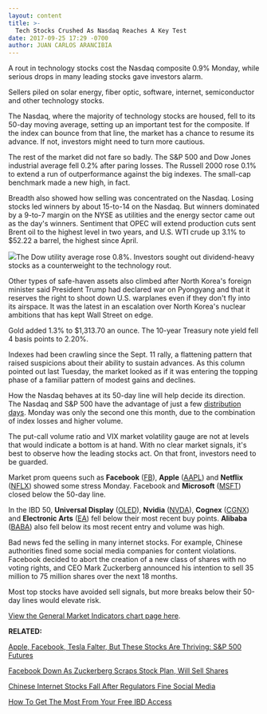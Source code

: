 ```yaml
---
layout: content
title: >-
  Tech Stocks Crushed As Nasdaq Reaches A Key Test
date: 2017-09-25 17:29 -0700
author: JUAN CARLOS ARANCIBIA
---
```






A rout in technology stocks cost the Nasdaq composite 0.9% Monday, while serious drops in many leading stocks gave investors alarm.




Sellers piled on solar energy, fiber optic, software, internet, semiconductor and other technology stocks.


The Nasdaq, where the majority of technology stocks are housed, fell to its 50-day moving average, setting up an important test for the composite. If the index can bounce from that line, the market has a chance to resume its advance. If not, investors might need to turn more cautious.


The rest of the market did not fare so badly. The S&P 500 and Dow Jones industrial average fell 0.2% after paring losses. The Russell 2000 rose 0.1% to extend a run of outperformance against the big indexes. The small-cap benchmark made a new high, in fact.


Breadth also showed how selling was concentrated on the Nasdaq. Losing stocks led winners by about 15-to-14 on the Nasdaq. But winners dominated by a 9-to-7 margin on the NYSE as utilities and the energy sector came out as the day's winners. Sentiment that OPEC will extend production cuts sent Brent oil to the highest level in two years, and U.S. WTI crude up 3.1% to $52.22 a barrel, the highest since April.


![](https://www.investors.com/wp-content/uploads/2017/09/MP092517-177x300.png)The Dow utility average rose 0.8%. Investors sought out dividend-heavy stocks as a counterweight to the technology rout.


Other types of safe-haven assets also climbed after North Korea's foreign minister said President Trump had declared war on Pyongyang and that it reserves the right to shoot down U.S. warplanes even if they don't fly into its airspace. It was the latest in an escalation over North Korea's nuclear ambitions that has kept Wall Street on edge.


Gold added 1.3% to $1,313.70 an ounce. The 10-year Treasury note yield fell 4 basis points to 2.20%.


Indexes had been crawling since the Sept. 11 rally, a flattening pattern that raised suspicions about their ability to sustain advances. As this column pointed out last Tuesday, the market looked as if it was entering the topping phase of a familiar pattern of modest gains and declines.


How the Nasdaq behaves at its 50-day line will help decide its direction. The Nasdaq and S&P 500 have the advantage of just a few [distribution days](https://www.investors.com/ibd-university/market-timing/market-tops/). Monday was only the second one this month, due to the combination of index losses and higher volume.


The put-call volume ratio and VIX market volatility gauge are not at levels that would indicate a bottom is at hand. With no clear market signals, it's best to observe how the leading stocks act. On that front, investors need to be guarded.


Market prom queens such as **Facebook** ([FB](https://research.investors.com/quote.aspx?symbol=FB)), **Apple** ([AAPL](https://research.investors.com/quote.aspx?symbol=AAPL)) and **Netflix** ([NFLX](https://research.investors.com/quote.aspx?symbol=NFLX)) showed some stress Monday. Facebook and **Microsoft** ([MSFT](https://research.investors.com/quote.aspx?symbol=MSFT)) closed below the 50-day line.



In the IBD 50, **Universal Display** ([OLED](https://research.investors.com/quote.aspx?symbol=OLED)), **Nvidia** ([NVDA](https://research.investors.com/quote.aspx?symbol=NVDA)), **Cognex** ([CGNX](https://research.investors.com/quote.aspx?symbol=CGNX)) and **Electronic Arts** ([EA](https://research.investors.com/quote.aspx?symbol=EA)) fell below their most recent buy points. **Alibaba** ([BABA](https://research.investors.com/quote.aspx?symbol=BABA)) also fell below its most recent entry and volume was high.


Bad news fed the selling in many internet stocks. For example, Chinese authorities fined some social media companies for content violations. Facebook decided to abort the creation of a new class of shares with no voting rights, and CEO Mark Zuckerberg announced his intention to sell 35 million to 75 million shares over the next 18 months.


Most top stocks have avoided sell signals, but more breaks below their 50-day lines would elevate risk.


[View the General Market Indicators chart page here](https://www.investors.com/wp-content/uploads/2017/09/IBD2509152546GMI.pdf).


**RELATED:**


[Apple, Facebook, Tesla Falter, But These Stocks Are Thriving: S&P 500 Futures](https://www.investors.com/market-trend/stock-market-today/facebook-cracks-tesla-fails-but-these-5-market-areas-are-leading/)


[Facebook Down As Zuckerberg Scraps Stock Plan, Will Sell Shares](https://www.investors.com/stock-lists/sector-leaders/facebook-down-as-zuckerberg-scraps-stock-plan-will-sell-shares/)


[Chinese Internet Stocks Fall After Regulators Fine Social Media](https://www.investors.com/news/technology/chinese-internet-stocks-fall-after-regulators-fine-social-media/)


[How To Get The Most From Your Free IBD Access](https://www.investors.com/how-to-invest/want-to-make-more-money-in-stocks-start-with-these-3-questions/)


 





